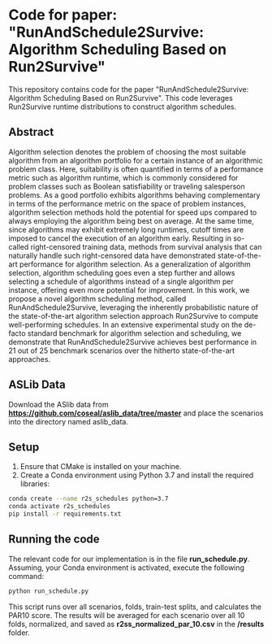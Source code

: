 # Code for paper: "RunAndSchedule2Survive: Algorithm Scheduling Based on Run2Survive"

This repository contains code for the paper "RunAndSchedule2Survive: Algorithm Scheduling Based on
Run2Survive". This code leverages Run2Survive runtime distributions to construct algorithm schedules.


## Abstract
Algorithm selection denotes the problem of choosing the most suitable algorithm from an algorithm portfolio
for a certain instance of an algorithmic problem class. Here, suitability is often quantified in terms of a
performance metric such as algorithm runtime, which is commonly considered for problem classes such as
Boolean satisfiability or traveling salesperson problems. As a good portfolio exhibits algorithms behaving
complementary in terms of the performance metric on the space of problem instances, algorithm selection
methods hold the potential for speed ups compared to always employing the algorithm being best on average.
At the same time, since algorithms may exhibit extremely long runtimes, cutoff times are imposed to cancel
the execution of an algorithm early. Resulting in so-called right-censored training data, methods from survival
analysis that can naturally handle such right-censored data have demonstrated state-of-the-art performance
for algorithm selection. As a generalization of algorithm selection, algorithm scheduling goes even a step
further and allows selecting a schedule of algorithms instead of a single algorithm per instance, offering
even more potential for improvement. In this work, we propose a novel algorithm scheduling method, called
RunAndSchedule2Survive, leveraging the inherently probabilistic nature of the state-of-the-art algorithm
selection approach Run2Survive to compute well-performing schedules. In an extensive experimental study on
the de-facto standard benchmark for algorithm selection and scheduling, we demonstrate that RunAndSchedule2Survive achieves best performance in 21 out of 25 benchmark scenarios over the hitherto state-of-the-art
approaches.

## ASLib Data
Download the ASlib data from **https://github.com/coseal/aslib_data/tree/master** and place the scenarios into the directory named aslib_data.

## Setup
1. Ensure that CMake is installed on your machine.
2. Create a Conda environment using Python 3.7 and install the required libraries:

```bash
conda create --name r2s_schedules python=3.7
conda activate r2s_schedules
pip install -r requirements.txt
```

## Running the code
The relevant code for our implementation is in the file **run_schedule.py**. Assuming, your Conda environment is activated, execute the following command:

```bash
python run_schedule.py

```
This script runs over all scenarios, folds, train-test splits, and calculates the PAR10 score. The results will be averaged for each scenario over all 10 folds, normalized, and saved as **r2ss_normalized_par_10.csv** in the **/results** folder.
